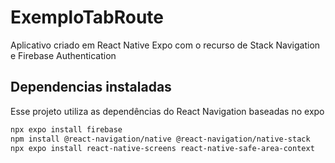 
# ExemploTabRoute

Aplicativo criado em React Native Expo com o recurso de Stack Navigation e Firebase Authentication




## Dependencias instaladas

Esse projeto utiliza as dependências do React Navigation baseadas no expo

```bash
npx expo install firebase
npm install @react-navigation/native @react-navigation/native-stack
npx expo install react-native-screens react-native-safe-area-context
```
    